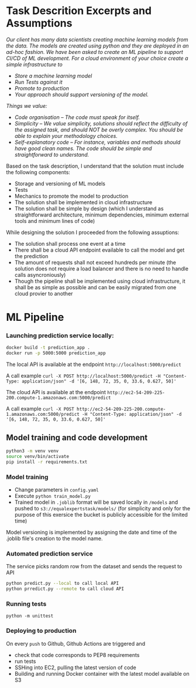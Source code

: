 # Task Descrition Excerpts and Assumptions

*Our client has many data scientists creating machine learning models from the data. The
models are created using python and they are deployed in an ad-hoc fashion. We have been
asked to create an ML pipeline to support CI/CD of ML development. For a cloud
environment of your choice create a simple infrastructure to*
- *Store a machine learning model*
- *Run Tests against it*
- *Promote to production*
- *Your approach should support versioning of the model.*

*Things we value:*
- *Code organisation – The code must speak for itself.*
- *Simplicity – We value simplicity, solutions should reflect the difficulty of the assigned task, and should NOT be overly complex. You should be able to explain your methodology choices.*
- *Self-explanatory code – For instance, variables and methods should have good clean names. The code should be simple and straightforward to understand.*


Based on the task description, I understand that the solution must include the following components:
- Storage and versioning of ML models
- Tests
- Mechanics to promote the model to production
- The solution shall be implemented in cloud infrastructure
- The solution shall be simple by design (which I understand as straightforward architecture, minimum dependencies, minimum external tools and minimum lines of code)


While designing the solution I proceeded from the following assuptions:
- The solution shall process one event at a time 
- There shall be a cloud API endpoint evailable to call the model and get the prediction
- The amount of requests shall not exceed hundreds per minute (the solution does not require a load balancer and there is no need to handle calls asyncroniously)
- Though the pipeline shall be implemented using cloud infrastructure, it shall be as simple as possible and can be easily migrated from one cloud provier to another

# ML Pipeline


### Launching prediction service locally:

```bash
docker build -t prediction_app .
docker run -p 5000:5000 prediction_app
```

The local API is available at the endpoint ```http://localhost:5000/predict```

A call example ```curl -X POST http://localhost:5000/predict -H "Content-Type: application/json" -d '[6, 148, 72, 35, 0, 33.6, 0.627, 50]'```

The cloud API is available at the endpoint ```http://ec2-54-209-225-200.compute-1.amazonaws.com:5000/predict```

A call example ```curl -X POST http://ec2-54-209-225-200.compute-1.amazonaws.com:5000/predict -H "Content-Type: application/json" -d '[6, 148, 72, 35, 0, 33.6, 0.627, 50]'```


## Model training and code development

```bash
python3 -m venv venv
source venv/bin/activate
pip install -r requirements.txt
```

### Model training

- Change parameters in ```config.yaml```
- Execute ```python train_model.py```
- Trained model in ```.joblib``` format will be saved locally in ```/models``` and pushed to ```s3://equalexpertstask/models/``` (for simplicity and only for the purpose of this exersice the bucket is publicly accessible for the limited time)

Model versioning is implemented by assigning the date and time of the .joblib file's creation to the model name.

### Automated prediction service

The service picks random row from the dataset and sends the request to API

```bash
python predict.py --local to call local API
python prredict.py --remote to call cloud API
```

### Running tests

```python -m unittest```

### Deploying to production

On every ```push``` to Github, Github Actions are triggered and 
- check that code corresponds to PEP8 requirements
- run tests
- SSHing into EC2, pulling the latest version of code
- Building and running Docker container with the latest model available on S3

